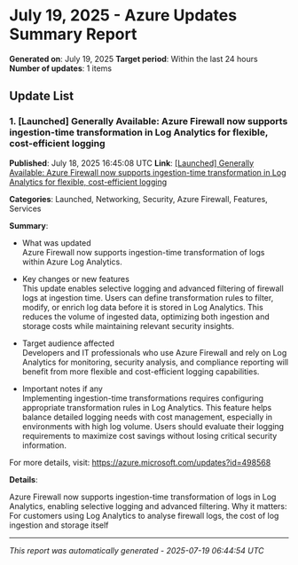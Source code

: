 # July 19, 2025 - Azure Updates Summary Report

**Generated on**: July 19, 2025
**Target period**: Within the last 24 hours
**Number of updates**: 1 items

## Update List

### 1. [Launched] Generally Available:  Azure Firewall now supports ingestion-time transformation in Log Analytics for flexible, cost-efficient logging

**Published**: July 18, 2025 16:45:08 UTC
**Link**: [[Launched] Generally Available:  Azure Firewall now supports ingestion-time transformation in Log Analytics for flexible, cost-efficient logging](https://azure.microsoft.com/updates?id=498568)

**Categories**: Launched, Networking, Security, Azure Firewall, Features, Services

**Summary**:

- What was updated  
Azure Firewall now supports ingestion-time transformation of logs within Azure Log Analytics.

- Key changes or new features  
This update enables selective logging and advanced filtering of firewall logs at ingestion time. Users can define transformation rules to filter, modify, or enrich log data before it is stored in Log Analytics. This reduces the volume of ingested data, optimizing both ingestion and storage costs while maintaining relevant security insights.

- Target audience affected  
Developers and IT professionals who use Azure Firewall and rely on Log Analytics for monitoring, security analysis, and compliance reporting will benefit from more flexible and cost-efficient logging capabilities.

- Important notes if any  
Implementing ingestion-time transformations requires configuring appropriate transformation rules in Log Analytics. This feature helps balance detailed logging needs with cost management, especially in environments with high log volume. Users should evaluate their logging requirements to maximize cost savings without losing critical security information.

For more details, visit: https://azure.microsoft.com/updates?id=498568

**Details**:

Azure Firewall now supports ingestion-time
transformation of logs in Log Analytics, enabling
selective logging and advanced filtering. Why it matters:
For customers using Log Analytics to analyse firewall logs, the cost of log
ingestion and storage itself

---


*This report was automatically generated - 2025-07-19 06:44:54 UTC*